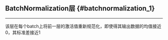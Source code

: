 ## BatchNormalization层 {#batchnormalization_1}

---

该层在每个batch上将前一层的激活值重新规范化，即使得其输出数据的均值接近0，其标准差接近1

